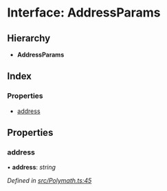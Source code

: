 # Interface: AddressParams

## Hierarchy

* **AddressParams**

## Index

### Properties

* [address](_polymath_.addressparams.md#address)

## Properties

###  address

• **address**: *string*

*Defined in [src/Polymath.ts:45](https://github.com/PolymathNetwork/polymath-sdk/blob/550676f/src/Polymath.ts#L45)*
